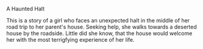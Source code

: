 A Haunted Halt

This is a story of a girl who faces an unexpected halt in the middle of her road trip to her parent's house. Seeking help, she walks towards a deserted house by the roadside. Little did she know, that the house would welcome her with the most terrigfying experience of her life.